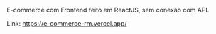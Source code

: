 E-commerce com Frontend feito em ReactJS, sem conexão com API.

Link: https://e-commerce-rm.vercel.app/

